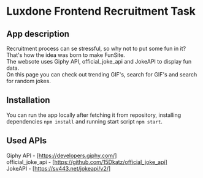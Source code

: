 # Luxdone Frontend Recruitment Task

## App description

Recruitment process can se stressful, so why not to put some fun in it?<br />
That's how the idea was born to make FunSite.<br />
The websote uses Giphy API, official_joke_api and JokeAPI to display fun data.<br />
On this page you can check out trending GIF's, search for GIF's and search for random jokes.<br />

## Installation

You can run the app locally after fetching it from repository, installing dependencies `npm install` and running start script `npm start`.

## Used APIs

Giphy API - [https://developers.giphy.com/]<br />
official_joke_api - [https://github.com/15Dkatz/official_joke_api]<br />
JokeAPI - [https://sv443.net/jokeapi/v2/]
